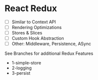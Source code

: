 # React Redux

- [ ] Similar to Context API
- [ ] Rendering Optimizations
- [ ] Stores & Slices
- [ ] Custom Hook Abstraction
- [ ] Other: Middleware, Persistence, ASync

See Branches for additional Redux Features

- 1-simple-store
- 2-logging
- 3-persist